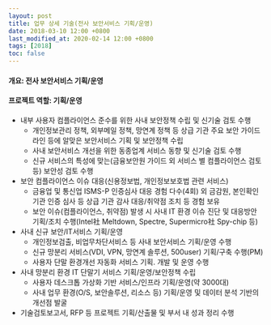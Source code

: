 ```yaml
---
layout: post
title: 업무 상세 기술(전사 보안서비스 기획/운영)
date: 2018-03-10 12:00 +0800
last_modified_at: 2020-02-14 12:00 +0800
tags: [2018]
toc: false
---
```

#### 개요: 전사 보안서비스 기획/운영
#### 프로젝트 역할: 기획/운영

- 내부 사용자 컴플라이언스 준수를 위한 사내 보안정책 수립 및 신기술 검토 수행
    + 개인정보관리 정책, 외부메일 정책, 망연계 정책 등 상급 기관 주요 보안 가이드라인 등에 알맞은 보안서비스 기획 및 보안정책 수립
    + 사내 보안서비스 개선을 위한 동종업계 서비스 동향 및 신기술 검토 수행
    + 신규 서비스의 특성에 맞는(금융보안원 가이드 외 서비스 별 컴플라이언스 검토 등) 보안성 검토 수행
- 보안 컴플라이언스 이슈 대응(신용정보법, 개인정보보호법 관련 서비스)
    + 금융업 및 통신업 ISMS-P 인증심사 대응 경험 다수(4회) 외 금감원, 본인확인기관 인증 심사 등 상급 기관 감사 대응/취약점 조치 등 경험 보유
    + 보안 이슈(컴플라이언스, 취약점) 발생 시 사내 IT 환경 이슈 진단 및 대응방안 기획/조치 수행(Intel社 Meltdown, Spectre, Supermicro社 Spy-chip 등)
- 사내 신규 보안/IT서비스 기획/운영
    + 개인정보검출, 비업무차단서비스 등 사내 보안서비스 기획/운영 수행
    + 신규 망분리 서비스(VDI, VPN, 망연계 솔루션, 500user) 기획/구축 수행(PM)
    + 사용자 단말 환경개선 자동화 서비스 기획. 개발 및 운영 수행
- 사내 망분리 환경 IT 단말기 서비스 기획/운영/보안정책 수립
    + 사용자 데스크톱 가상화 기반 서비스/인프라 기획/운영(약 3000대)
    + 사내 업무 환경(O/S, 보안솔루션, 리소스 등) 기획/운영 및 데이터 분석 기반의 개선점 발굴
- 기술검토보고서, RFP 등 프로젝트 기획/산출물 및 부서 내 성과 정리 수행
